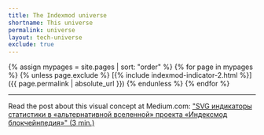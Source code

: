 ```yaml
---
title: The Indexmod universe
shortname: This universe
permalink: universe
layout: tech-universe
exclude: true
---
```


{% assign mypages = site.pages | sort: "order" %} {% for page in mypages %}
{% unless page.exclude %}
[{% include indexmod-indicator-2.html %}]({{ page.permalink | absolute_url }})
{% endunless %}
{% endfor %}


-----

Read the post about this visual concept at Medium.com: ["SVG индикаторы статистики в «альтернативной вселенной» проекта «Индексмод блокчейнпедия»" (3 min.) ](https://medium.com/@andreideinichenko/svg-индикаторы-статистики-в-альтернативной-вселенной-проекта-индексмод-блокчейнпедия-325dc5cf3c1b)
